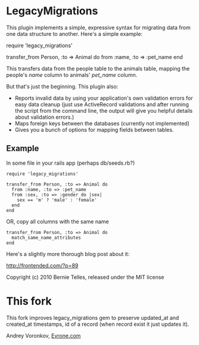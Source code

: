 # LegacyMigrations

This plugin implements a simple, expressive syntax for migrating data from one data 
structure to another. Here's a simple example:

  require 'legacy_migrations'

  transfer_from Person, :to => Animal do
    from :name, :to => :pet_name
  end

This transfers data from the people table to the animals table,
mapping the people's _name_ column to animals' _pet\_name_ column.

But that's just the beginning. This plugin also:

* Reports invalid data by using your application's own validation errors for easy data cleanup
  (just use ActiveRecord validations and after running the script from
  the command line, the output will give you helpful details about validation errors.)
* Maps foreign keys between the databases (currently not implemented)
* Gives you a bunch of options for mapping fields between tables.

## Example

In some file in your rails app (perhaps db/seeds.rb?)

    require 'legacy_migrations'

    transfer_from Person, :to => Animal do
      from :name, :to => :pet_name
      from :sex, :to => :gender do |sex|
        sex == 'm' ? 'male' : 'female'
      end
    end


OR, copy all columns with the same name

    transfer_from Person, :to => Animal do
      match_same_name_attributes
    end

Here's a slightly more thorough blog post about it:

http://frontended.com/?p=89

Copyright (c) 2010 Bernie Telles, released under the MIT license

# This fork

This fork improves legacy_migrations gem to preserve updated_at and created_at timestamps, id of a record (when record exist it just updates it).

Andrey Voronkov, [Evrone.com](http://evrone.com)

